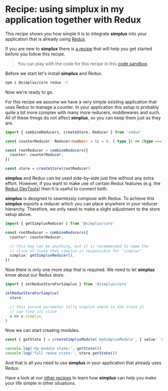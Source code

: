 # Recipe: using **simplux** in my application together with Redux

This recipe shows you how simple it is to integrate **simplux** into your application that is already using [Redux](https://redux.js.org/).

If you are new to **simplux** there is [a recipe](../../basics/getting-started#readme) that will help you get started before you follow this recipe.

> You can play with the code for this recipe in this [code sandbox](https://codesandbox.io/s/github/MrWolfZ/simplux/tree/master/recipes/advanced/using-in-redux-application).

Before we start let's install **simplux** and Redux.

```sh
npm i @simplux/core redux -S
```

Now we're ready to go.

For this recipe we assume we have a very simple existing application that uses Redux to manage a counter. In your application this setup is probably quite a bit more complex with many more reducers, middlewares and such. All of these things do not affect **simplux**, so you can keep them just as they are.

```ts
import { combineReducers, createStore, Reducer } from 'redux'

const counterReducer: Reducer<number> = (c = 0, { type }) => (type === 'INC' ? c + 1 : c)

const rootReducer = combineReducers({
  counter: counterReducer,
})

const store = createStore(rootReducer)
```

**simplux** and Redux can be used side-by-side just fine without any extra effort. However, if you want to make use of certain Redux features (e.g. the [Redux DevTools](https://github.com/reduxjs/redux-devtools)) then it is useful to connect both.

**simplux** is designed to seamlessly compose with Redux. To achieve this **simplux** exports a reducer which you can place anywhere in your reducer hierarchy. Therefore, we only need to make a slight adjustment to the store setup above.

```ts
import { getSimpluxReducer } from '@simplux/core'

const rootReducer = combineReducers({
  counter: counterReducer,

  // this key can be anything, but it is recommended to name the
  // slice of state that simplux is responsible for "simplux"
  simplux: getSimpluxReducer(),
})
```

Now there is only one more step that is required. We need to let **simplux** know about our Redux store.

```ts
import { setReduxStoreForSimplux } from '@simplux/core'

setReduxStoreForSimplux(
  store,

  // this second parameter tells simplux where in the state it
  // can find its slice
  s => s.simplux,
)
```

Now we can start creating modules.

```ts
const { getState } = createSimpluxModule('mySimpluxModule', { value: 'mySimpluxState' })

console.log('my module state:', getState())
console.log('full redux state:', store.getState())
```

And that is all you need to use **simplux** in your application that already uses Redux.

Have a look at our [other recipes](../../../../..#recipes) to learn how **simplux** can help you make your life simple in other situations.
